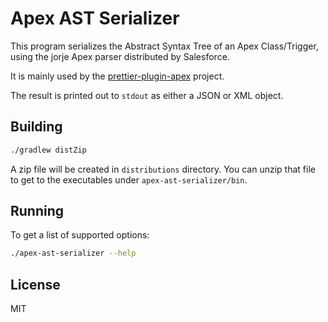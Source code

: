 # Apex AST Serializer

This program serializes the Abstract Syntax Tree of an Apex Class/Trigger,
using the jorje Apex parser distributed by Salesforce.

It is mainly used by the [prettier-plugin-apex](https://github.com/dangmai/prettier-plugin-apex) project.

The result is printed out to `stdout` as either a JSON or XML object.

## Building

```bash
./gradlew distZip
```

A zip file will be created in `distributions` directory.
You can unzip that file to get to the executables under `apex-ast-serializer/bin`.

## Running

To get a list of supported options:

```bash
./apex-ast-serializer --help
```

## License

MIT